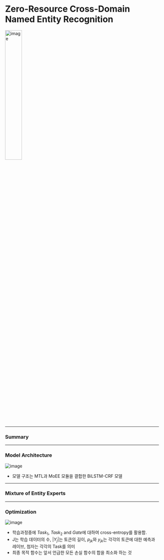 # Zero-Resource Cross-Domain Named Entity Recognition
<img width="33%" alt="image" src="https://user-images.githubusercontent.com/41967014/172985907-d548606d-046d-4509-97a6-0eb6252295b3.png">

*******
### Summary


*******
### Model Architecture
![image](https://user-images.githubusercontent.com/41967014/172986136-f6904005-0628-44bb-a66a-2ccb3ee3a269.png)
- 모델 구조는 MTL과 MoEE 모듈을 결합한 BiLSTM-CRF 모델


*******
### Mixture of Entity Experts


*******
### Optimization
![image](https://user-images.githubusercontent.com/41967014/172987002-f212e698-3de6-4a0b-8689-012e9969fbdd.png)
- 학습과정중에 $Task_1$, $Task_2$ and $Gate$에 대하여 cross-entropy를 활용함.
- J는 학습 데이터의 수, $|Y_j|$는 토큰의 길이, $p_{jk}$와 $y_{jk}$는 각각의 토큰에 대한 예측과 레이브, 첨자는 각각의 Task를 의미
- 최종 목적 함수는 앞서 언급한 모든 손실 함수의 합을 최소화 하는 것
